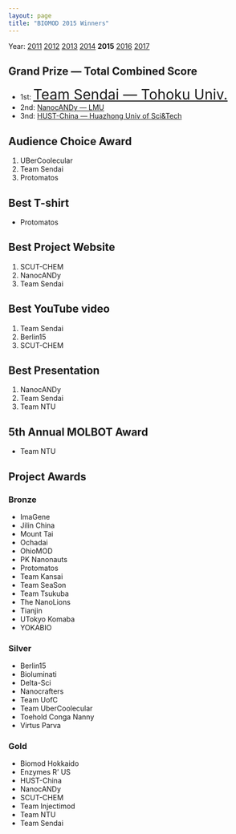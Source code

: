 ```yaml
---
layout: page
title: "BIOMOD 2015 Winners"
---
```


Year: [2011](/winners/2011.html) [2012](/winners/2012.html) [2013](/winners/2013.html) [2014](/winners/2014.html) **2015** [2016](/winners/2016.html) [2017](/winners/2017.html)

## Grand Prize — Total Combined Score

- 1st: <font style="font-size:200%;"><a target="_blank" href="http://teamsendai.github.io/">Team Sendai — Tohoku Univ.</a></font>
- 2nd: <a target="_blank" href="http://nanocandy.eu/index.html">NanocANDy — LMU</a>
- 3nd: <a target="_blank" href="http://hustchina2015.github.io/">HUST-China — Huazhong Univ of Sci&Tech</a>

## Audience Choice Award

1. UBerCoolecular
2. Team Sendai
3. Protomatos

## Best T-shirt

* Protomatos

## Best Project Website

1. SCUT-CHEM
2. NanocANDy
3. Team Sendai


## Best YouTube video

1. Team Sendai
2. Berlin15
3. SCUT-CHEM

## Best Presentation

1. NanocANDy
2. Team Sendai
3. Team NTU

## 5th Annual MOLBOT Award

* Team NTU




## Project Awards


### Bronze

- ImaGene
- Jilin China
- Mount Tai
- Ochadai
- OhioMOD
- PK Nanonauts
- Protomatos
- Team Kansai
- Team SeaSon
- Team Tsukuba
- The NanoLions
- Tianjin
- UTokyo Komaba
- YOKABIO

### Silver

- Berlin15
- Bioluminati
- Delta-Sci
- Nanocrafters
- Team UofC
- Team UberCoolecular
- Toehold Conga Nanny
- Virtus Parva


### Gold

- Biomod Hokkaido
- Enzymes R’ US
- HUST-China
- NanocANDy
- SCUT-CHEM
- Team Injectimod
- Team NTU
- Team Sendai
